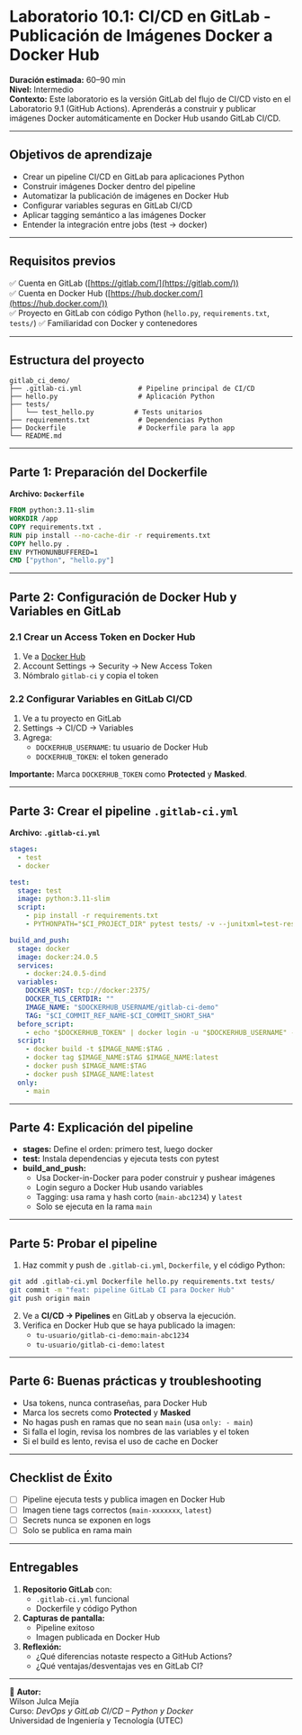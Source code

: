 # Laboratorio 10.1: CI/CD en GitLab - Publicación de Imágenes Docker a Docker Hub

**Duración estimada:** 60–90 min  
**Nivel:** Intermedio  
**Contexto:** Este laboratorio es la versión GitLab del flujo de CI/CD visto en el Laboratorio 9.1 (GitHub Actions). Aprenderás a construir y publicar imágenes Docker automáticamente en Docker Hub usando GitLab CI/CD.

---

## Objetivos de aprendizaje

- Crear un pipeline CI/CD en GitLab para aplicaciones Python
- Construir imágenes Docker dentro del pipeline
- Automatizar la publicación de imágenes en Docker Hub
- Configurar variables seguras en GitLab CI/CD
- Aplicar tagging semántico a las imágenes Docker
- Entender la integración entre jobs (test → docker)

---

## Requisitos previos

✅ Cuenta en GitLab ([https://gitlab.com/](https://gitlab.com/))  
✅ Cuenta en Docker Hub ([https://hub.docker.com/](https://hub.docker.com/))  
✅ Proyecto en GitLab con código Python (`hello.py`, `requirements.txt`, `tests/`)
✅ Familiaridad con Docker y contenedores

---

## Estructura del proyecto

```
gitlab_ci_demo/
├── .gitlab-ci.yml              # Pipeline principal de CI/CD
├── hello.py                    # Aplicación Python
├── tests/
│   └── test_hello.py          # Tests unitarios
├── requirements.txt            # Dependencias Python
├── Dockerfile                  # Dockerfile para la app
└── README.md
```

---

## Parte 1: Preparación del Dockerfile

**Archivo: `Dockerfile`**

```dockerfile
FROM python:3.11-slim
WORKDIR /app
COPY requirements.txt .
RUN pip install --no-cache-dir -r requirements.txt
COPY hello.py .
ENV PYTHONUNBUFFERED=1
CMD ["python", "hello.py"]
```

---

## Parte 2: Configuración de Docker Hub y Variables en GitLab

### 2.1 Crear un Access Token en Docker Hub

1. Ve a [Docker Hub](https://hub.docker.com/)
2. Account Settings → Security → New Access Token
3. Nómbralo `gitlab-ci` y copia el token

### 2.2 Configurar Variables en GitLab CI/CD

1. Ve a tu proyecto en GitLab
2. Settings → CI/CD → Variables
3. Agrega:
   - `DOCKERHUB_USERNAME`: tu usuario de Docker Hub
   - `DOCKERHUB_TOKEN`: el token generado

**Importante:** Marca `DOCKERHUB_TOKEN` como **Protected** y **Masked**.

---

## Parte 3: Crear el pipeline `.gitlab-ci.yml`

**Archivo: `.gitlab-ci.yml`**

```yaml
stages:
  - test
  - docker

test:
  stage: test
  image: python:3.11-slim
  script:
    - pip install -r requirements.txt
    - PYTHONPATH="$CI_PROJECT_DIR" pytest tests/ -v --junitxml=test-results.xml --cov=. --cov-report=xml --cov-report=html

build_and_push:
  stage: docker
  image: docker:24.0.5
  services:
    - docker:24.0.5-dind
  variables:
    DOCKER_HOST: tcp://docker:2375/
    DOCKER_TLS_CERTDIR: ""
    IMAGE_NAME: "$DOCKERHUB_USERNAME/gitlab-ci-demo"
    TAG: "$CI_COMMIT_REF_NAME-$CI_COMMIT_SHORT_SHA"
  before_script:
    - echo "$DOCKERHUB_TOKEN" | docker login -u "$DOCKERHUB_USERNAME" --password-stdin
  script:
    - docker build -t $IMAGE_NAME:$TAG .
    - docker tag $IMAGE_NAME:$TAG $IMAGE_NAME:latest
    - docker push $IMAGE_NAME:$TAG
    - docker push $IMAGE_NAME:latest
  only:
    - main
```

---

## Parte 4: Explicación del pipeline

- **stages:** Define el orden: primero test, luego docker
- **test:** Instala dependencias y ejecuta tests con pytest
- **build_and_push:**
  - Usa Docker-in-Docker para poder construir y pushear imágenes
  - Login seguro a Docker Hub usando variables
  - Tagging: usa rama y hash corto (`main-abc1234`) y `latest`
  - Solo se ejecuta en la rama `main`

---

## Parte 5: Probar el pipeline

1. Haz commit y push de `.gitlab-ci.yml`, `Dockerfile`, y el código Python:

```bash
git add .gitlab-ci.yml Dockerfile hello.py requirements.txt tests/
git commit -m "feat: pipeline GitLab CI para Docker Hub"
git push origin main
```

2. Ve a **CI/CD → Pipelines** en GitLab y observa la ejecución.
3. Verifica en Docker Hub que se haya publicado la imagen:
   - `tu-usuario/gitlab-ci-demo:main-abc1234`
   - `tu-usuario/gitlab-ci-demo:latest`

---

## Parte 6: Buenas prácticas y troubleshooting

- Usa tokens, nunca contraseñas, para Docker Hub
- Marca los secrets como **Protected** y **Masked**
- No hagas push en ramas que no sean `main` (usa `only: - main`)
- Si falla el login, revisa los nombres de las variables y el token
- Si el build es lento, revisa el uso de cache en Docker

---

## Checklist de Éxito

- [ ] Pipeline ejecuta tests y publica imagen en Docker Hub
- [ ] Imagen tiene tags correctos (`main-xxxxxxx`, `latest`)
- [ ] Secrets nunca se exponen en logs
- [ ] Solo se publica en rama main

---

## Entregables

1. **Repositorio GitLab** con:
   - `.gitlab-ci.yml` funcional
   - Dockerfile y código Python
2. **Capturas de pantalla:**
   - Pipeline exitoso
   - Imagen publicada en Docker Hub
3. **Reflexión:**
   - ¿Qué diferencias notaste respecto a GitHub Actions?
   - ¿Qué ventajas/desventajas ves en GitLab CI?

---

📘 **Autor:**  
Wilson Julca Mejía  
Curso: *DevOps y GitLab CI/CD – Python y Docker*  
Universidad de Ingeniería y Tecnología (UTEC)

